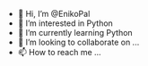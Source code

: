 - 👋 Hi, I’m @EnikoPal
- 👀 I’m interested in Python
- 🌱 I’m currently learning Python
- 💞️ I’m looking to collaborate on ...
- 📫 How to reach me ...

<!---
EnikoPal/EnikoPal is a ✨ special ✨ repository because its `README.md` (this file) appears on your GitHub profile.
You can click the Preview link to take a look at your changes.
--->
